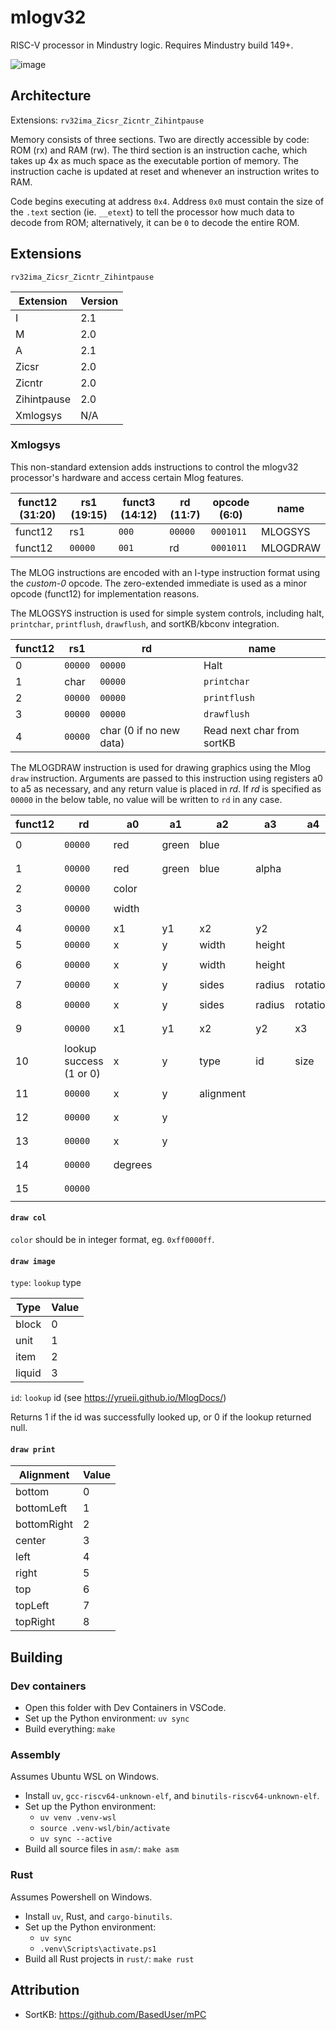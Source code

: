 # mlogv32

RISC-V processor in Mindustry logic. Requires Mindustry build 149+.

![image](https://github.com/user-attachments/assets/3951b4b7-cc56-494a-85f8-54bd9f2ee7d5)

## Architecture

Extensions: `rv32ima_Zicsr_Zicntr_Zihintpause`

Memory consists of three sections. Two are directly accessible by code: ROM (rx) and RAM (rw). The third section is an instruction cache, which takes up 4x as much space as the executable portion of memory. The instruction cache is updated at reset and whenever an instruction writes to RAM.

Code begins executing at address `0x4`. Address `0x0` must contain the size of the `.text` section (ie. `__etext`) to tell the processor how much data to decode from ROM; alternatively, it can be `0` to decode the entire ROM.

## Extensions

`rv32ima_Zicsr_Zicntr_Zihintpause`

| Extension   | Version |
| ----------- | ------- |
| I           | 2.1     |
| M           | 2.0     |
| A           | 2.1     |
| Zicsr       | 2.0     |
| Zicntr      | 2.0     |
| Zihintpause | 2.0     |
| Xmlogsys    | N/A     |

### Xmlogsys

This non-standard extension adds instructions to control the mlogv32 processor's hardware and access certain Mlog features.

| funct12 (31:20) | rs1 (19:15) | funct3 (14:12) | rd (11:7) | opcode (6:0) | name     |
| --------------- | ----------- | -------------- | --------- | ------------ | -------- |
| funct12         | rs1         | `000`          | `00000`   | `0001011`    | MLOGSYS  |
| funct12         | `00000`     | `001`          | rd        | `0001011`    | MLOGDRAW |

The MLOG instructions are encoded with an I-type instruction format using the _custom-0_ opcode. The zero-extended immediate is used as a minor opcode (funct12) for implementation reasons.

The MLOGSYS instruction is used for simple system controls, including halt, `printchar`, `printflush`, `drawflush`, and sortKB/kbconv integration.

| funct12 | rs1     | rd                      | name                       |
| ------- | ------- | ----------------------- | -------------------------- |
| 0       | `00000` | `00000`                 | Halt                       |
| 1       | char    | `00000`                 | `printchar`                |
| 2       | `00000` | `00000`                 | `printflush`               |
| 3       | `00000` | `00000`                 | `drawflush`                |
| 4       | `00000` | char (0 if no new data) | Read next char from sortKB |

The MLOGDRAW instruction is used for drawing graphics using the Mlog `draw` instruction. Arguments are passed to this instruction using registers a0 to a5 as necessary, and any return value is placed in _rd_. If _rd_ is specified as `00000` in the below table, no value will be written to `rd` in any case.

| funct12 | rd                      | a0      | a1    | a2        | a3     | a4       | a5       | name             |
| ------- | ----------------------- | ------- | ----- | --------- | ------ | -------- | -------- | ---------------- |
| 0       | `00000`                 | red     | green | blue      |        |          |          | `draw clear`     |
| 1       | `00000`                 | red     | green | blue      | alpha  |          |          | `draw color`     |
| 2       | `00000`                 | color   |       |           |        |          |          | `draw col`       |
| 3       | `00000`                 | width   |       |           |        |          |          | `draw stroke`    |
| 4       | `00000`                 | x1      | y1    | x2        | y2     |          |          | `draw line`      |
| 5       | `00000`                 | x       | y     | width     | height |          |          | `draw rect`      |
| 6       | `00000`                 | x       | y     | width     | height |          |          | `draw lineRect`  |
| 7       | `00000`                 | x       | y     | sides     | radius | rotation |          | `draw poly`      |
| 8       | `00000`                 | x       | y     | sides     | radius | rotation |          | `draw linePoly`  |
| 9       | `00000`                 | x1      | y1    | x2        | y2     | x3       | y3       | `draw triangle`  |
| 10      | lookup success (1 or 0) | x       | y     | type      | id     | size     | rotation | `draw image`     |
| 11      | `00000`                 | x       | y     | alignment |        |          |          | `draw print`     |
| 12      | `00000`                 | x       | y     |           |        |          |          | `draw translate` |
| 13      | `00000`                 | x       | y     |           |        |          |          | `draw scale`     |
| 14      | `00000`                 | degrees |       |           |        |          |          | `draw rotate`    |
| 15      | `00000`                 |         |       |           |        |          |          | `draw reset`     |

#### `draw col`

`color` should be in integer format, eg. `0xff0000ff`.

#### `draw image`

`type`: `lookup` type

| Type   | Value |
| ------ | ----- |
| block  | 0     |
| unit   | 1     |
| item   | 2     |
| liquid | 3     |

`id`: `lookup` id (see https://yrueii.github.io/MlogDocs/)

Returns 1 if the id was successfully looked up, or 0 if the lookup returned null.

#### `draw print`

| Alignment   | Value |
| ----------- | ----- |
| bottom      | 0     |
| bottomLeft  | 1     |
| bottomRight | 2     |
| center      | 3     |
| left        | 4     |
| right       | 5     |
| top         | 6     |
| topLeft     | 7     |
| topRight    | 8     |

## Building

### Dev containers

- Open this folder with Dev Containers in VSCode.
- Set up the Python environment: `uv sync`
- Build everything: `make`

### Assembly

Assumes Ubuntu WSL on Windows.

- Install `uv`, `gcc-riscv64-unknown-elf`, and `binutils-riscv64-unknown-elf`.
- Set up the Python environment:
  - `uv venv .venv-wsl`
  - `source .venv-wsl/bin/activate`
  - `uv sync --active`
- Build all source files in `asm/`: `make asm`

### Rust

Assumes Powershell on Windows.

- Install `uv`, Rust, and `cargo-binutils`.
- Set up the Python environment:
  - `uv sync`
  - `.venv\Scripts\activate.ps1`
- Build all Rust projects in `rust/`: `make rust`

## Attribution

- SortKB: https://github.com/BasedUser/mPC

